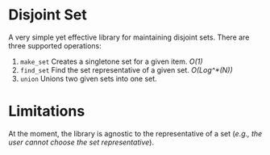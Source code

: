 # Disjoint Set
A very simple yet effective library for maintaining disjoint sets.
There are three supported operations:

1. `make_set` Creates a singletone set for a given item. _O(1)_
2. `find_set` Find the set representative of a given set. _O(Log^*(N))_
3. `union` Unions two given sets into one set.

# Limitations
At the moment, the library is agnostic to the representative of a set (_e.g., the user cannot choose the set representative_).
